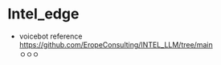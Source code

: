 # Intel_edge

* voicebot reference
  https://github.com/EropeConsulting/INTEL_LLM/tree/main  
  ㅇㅇㅇ

